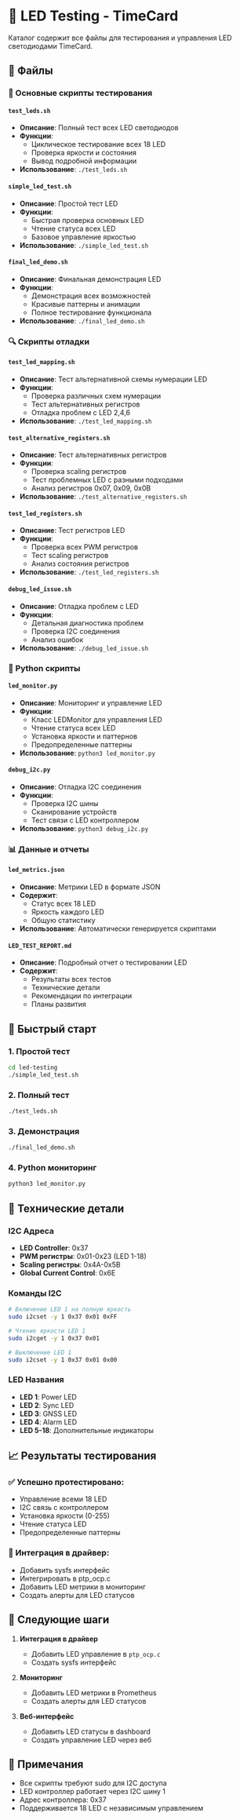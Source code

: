 # 🚦 LED Testing - TimeCard

Каталог содержит все файлы для тестирования и управления LED светодиодами TimeCard.

## 📁 Файлы

### 🔧 Основные скрипты тестирования

#### `test_leds.sh`
- **Описание**: Полный тест всех LED светодиодов
- **Функции**: 
  - Циклическое тестирование всех 18 LED
  - Проверка яркости и состояния
  - Вывод подробной информации
- **Использование**: `./test_leds.sh`

#### `simple_led_test.sh`
- **Описание**: Простой тест LED
- **Функции**:
  - Быстрая проверка основных LED
  - Чтение статуса всех LED
  - Базовое управление яркостью
- **Использование**: `./simple_led_test.sh`

#### `final_led_demo.sh`
- **Описание**: Финальная демонстрация LED
- **Функции**:
  - Демонстрация всех возможностей
  - Красивые паттерны и анимации
  - Полное тестирование функционала
- **Использование**: `./final_led_demo.sh`

### 🔍 Скрипты отладки

#### `test_led_mapping.sh`
- **Описание**: Тест альтернативной схемы нумерации LED
- **Функции**:
  - Проверка различных схем нумерации
  - Тест альтернативных регистров
  - Отладка проблем с LED 2,4,6
- **Использование**: `./test_led_mapping.sh`

#### `test_alternative_registers.sh`
- **Описание**: Тест альтернативных регистров
- **Функции**:
  - Проверка scaling регистров
  - Тест проблемных LED с разными подходами
  - Анализ регистров 0x07, 0x09, 0x0B
- **Использование**: `./test_alternative_registers.sh`

#### `test_led_registers.sh`
- **Описание**: Тест регистров LED
- **Функции**:
  - Проверка всех PWM регистров
  - Тест scaling регистров
  - Анализ состояния регистров
- **Использование**: `./test_led_registers.sh`

#### `debug_led_issue.sh`
- **Описание**: Отладка проблем с LED
- **Функции**:
  - Детальная диагностика проблем
  - Проверка I2C соединения
  - Анализ ошибок
- **Использование**: `./debug_led_issue.sh`

### 🐍 Python скрипты

#### `led_monitor.py`
- **Описание**: Мониторинг и управление LED
- **Функции**:
  - Класс LEDMonitor для управления LED
  - Чтение статуса всех LED
  - Установка яркости и паттернов
  - Предопределенные паттерны
- **Использование**: `python3 led_monitor.py`

#### `debug_i2c.py`
- **Описание**: Отладка I2C соединения
- **Функции**:
  - Проверка I2C шины
  - Сканирование устройств
  - Тест связи с LED контроллером
- **Использование**: `python3 debug_i2c.py`

### 📊 Данные и отчеты

#### `led_metrics.json`
- **Описание**: Метрики LED в формате JSON
- **Содержит**:
  - Статус всех 18 LED
  - Яркость каждого LED
  - Общую статистику
- **Использование**: Автоматически генерируется скриптами

#### `LED_TEST_REPORT.md`
- **Описание**: Подробный отчет о тестировании LED
- **Содержит**:
  - Результаты всех тестов
  - Технические детали
  - Рекомендации по интеграции
  - Планы развития

## 🚀 Быстрый старт

### 1. Простой тест
```bash
cd led-testing
./simple_led_test.sh
```

### 2. Полный тест
```bash
./test_leds.sh
```

### 3. Демонстрация
```bash
./final_led_demo.sh
```

### 4. Python мониторинг
```bash
python3 led_monitor.py
```

## 🔧 Технические детали

### I2C Адреса
- **LED Controller**: 0x37
- **PWM регистры**: 0x01-0x23 (LED 1-18)
- **Scaling регистры**: 0x4A-0x5B
- **Global Current Control**: 0x6E

### Команды I2C
```bash
# Включение LED 1 на полную яркость
sudo i2cset -y 1 0x37 0x01 0xFF

# Чтение яркости LED 1
sudo i2cget -y 1 0x37 0x01

# Выключение LED 1
sudo i2cset -y 1 0x37 0x01 0x00
```

### LED Названия
- **LED 1**: Power LED
- **LED 2**: Sync LED  
- **LED 3**: GNSS LED
- **LED 4**: Alarm LED
- **LED 5-18**: Дополнительные индикаторы

## 📈 Результаты тестирования

### ✅ Успешно протестировано:
- Управление всеми 18 LED
- I2C связь с контроллером
- Установка яркости (0-255)
- Чтение статуса LED
- Предопределенные паттерны

### 🔧 Интеграция в драйвер:
- Добавить sysfs интерфейс
- Интегрировать в ptp_ocp.c
- Добавить LED метрики в мониторинг
- Создать алерты для LED статусов

## 🎯 Следующие шаги

1. **Интеграция в драйвер**
   - Добавить LED управление в `ptp_ocp.c`
   - Создать sysfs интерфейс

2. **Мониторинг**
   - Добавить LED метрики в Prometheus
   - Создать алерты для LED статусов

3. **Веб-интерфейс**
   - Добавить LED статусы в dashboard
   - Создать управление LED через веб

## 📝 Примечания

- Все скрипты требуют sudo для I2C доступа
- LED контроллер работает через I2C шину 1
- Адрес контроллера: 0x37
- Поддерживается 18 LED с независимым управлением 